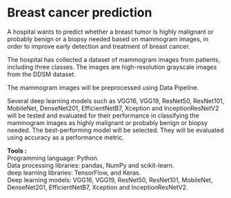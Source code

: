# Breast cancer prediction

A hospital wants to predict whether a breast tumor is highly malignant or probably benign or a biopsy needed based on mammogram images, in order to improve early detection and treatment of breast cancer.

The hospital has collected a dataset of mammogram images from patients, including three classes. The images are high-resolution grayscale images from the DDSM dataset.

The mammogram images will be preprocessed using Data Pipeline.

Several deep learning models such as VGG16, VGG19, ResNet50, ResNet101, MobileNet, DenseNet201, EfficientNetB7, Xception and InceptionResNetV2 will be tested and evaluated for their performance in classifying the mammogram images as highly malignant or probably benign or biopsy needed. The best-performing model will be selected. They will be evaluated using accuracy as a performance metric.

**Tools :** <br>
Programming language: Python. <br >
Data processing  libraries: pandas, NumPy and scikit-learn. <br >
deep learning libraries: TensorFlow, and Keras. <br >
Deep learning models: VGG16, VGG19, ResNet50, ResNet101, MobileNet, DenseNet201, EfficientNetB7, Xception and InceptionResNetV2.

